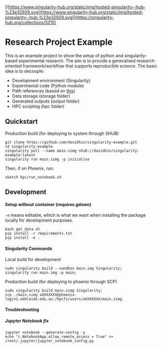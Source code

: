 [![https://www.singularity-hub.org/static/img/hosted-singularity--hub-%23e32929.svg](https://www.singularity-hub.org/static/img/hosted-singularity--hub-%23e32929.svg)](https://singularity-hub.org/collections/5215)

# Research Project Example

This is an example project to show the setup of python and singularity-based experimental research. The aim is to provide a generalised research-oriented framework/workflow that supports reproducible science.
The basic idea is to decouple:

- Development environment (Singularity)
- Experimental code (Python module)
- Path references (based on [this](https://stackoverflow.com/a/50194143/1889006))
- Data storage (storage folder)
- Generated outputs (output folder)
- HPC scripting (hpc folder)

## Quickstart

Production build (for deploying to system through SHUB)

```
git clone https://github.com/davidhin/singularity-example.git
cd singularity-example
singularity pull --name main.simg shub://davidhin/singularity-example:latest
singularity run main.simg -p initialise
```

Then, if on Phoenix, run:

```
sbatch hpc/run_notebook.sh
```

## Development

#### Setup without container (requires gdown)

`-e` means editable, which is what we want when installing the package locally for development purposes.

```
bash get_data.sh
pip install -r requirements.txt
pip install -e .
```

#### Singularity Commands

Local build for development

```
sudo singularity build --sandbox main.img Singularity;
singularity run main.img -p main;
```

Production build (for deploying to phoenix through SCP)

```
sudo singularity build main.simg Singularity;
scp ./main.simg aXXXXXXX@phoenix-login1.adelaide.edu.au:/hpcfs/users/aXXXXXXX/main.simg
```

#### Troubleshooting

##### Jupyter Notebook fix

```
jupyter notebook --generate-config -y
echo "c.NotebookApp.allow_remote_access = True" >> /root/.jupyter/jupyter_notebook_config.py

```
